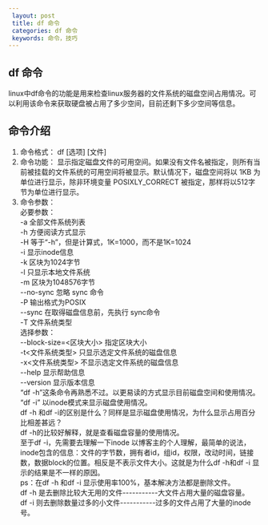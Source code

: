 ```yaml
---
 layout: post
 title: df 命令
 categories: df 命令
 keywords: 命令，技巧
---
```


## df 命令
linux中df命令的功能是用来检查linux服务器的文件系统的磁盘空间占用情况。可以利用该命令来获取硬盘被占用了多少空间，目前还剩下多少空间等信息。  

## 命令介绍
1. 命令格式：
df [选项] [文件]
2. 命令功能：
显示指定磁盘文件的可用空间。如果没有文件名被指定，则所有当前被挂载的文件系统的可用空间将被显示。默认情况下，磁盘空间将以 1KB 为单位进行显示，除非环境变量 POSIXLY_CORRECT 被指定，那样将以512字节为单位进行显示。
3. 命令参数：  
必要参数：  
-a 全部文件系统列表  
-h 方便阅读方式显示  
-H 等于“-h”，但是计算式，1K=1000，而不是1K=1024  
-i 显示inode信息  
-k 区块为1024字节  
-l 只显示本地文件系统  
-m 区块为1048576字节  
--no-sync 忽略 sync 命令  
-P 输出格式为POSIX  
--sync 在取得磁盘信息前，先执行 sync命令  
-T 文件系统类型  
选择参数：  
--block-size=<区块大小> 指定区块大小  
-t<文件系统类型> 只显示选定文件系统的磁盘信息  
-x<文件系统类型> 不显示选定文件系统的磁盘信息  
--help 显示帮助信息  
--version 显示版本信息  
“df -h”这条命令再熟悉不过。以更易读的方式显示目前磁盘空间和使用情况。  
“df -i” 以inode模式来显示磁盘使用情况。  
df -h 和df -i的区别是什么？同样是显示磁盘使用情况，为什么显示占用百分比相差甚远？  
df -h的比较好解释，就是查看磁盘容量的使用情况。  
至于df -i，先需要去理解一下inode 以博客主的个人理解，最简单的说法，inode包含的信息：文件的字节数，拥有者id，组id，权限，改动时间，链接数，数据block的位置。相反是不表示文件大小。这就是为什么df -h和df -i 显示的结果是不一样的原因。  
ps：在df -h 和df -i  显示使用率100%，基本解决方法都是删除文件。  
df -h   是去删除比较大无用的文件-----------大文件占用大量的磁盘容量。  
df -i    则去删除数量过多的小文件-----------过多的文件占用了大量的inode号。
